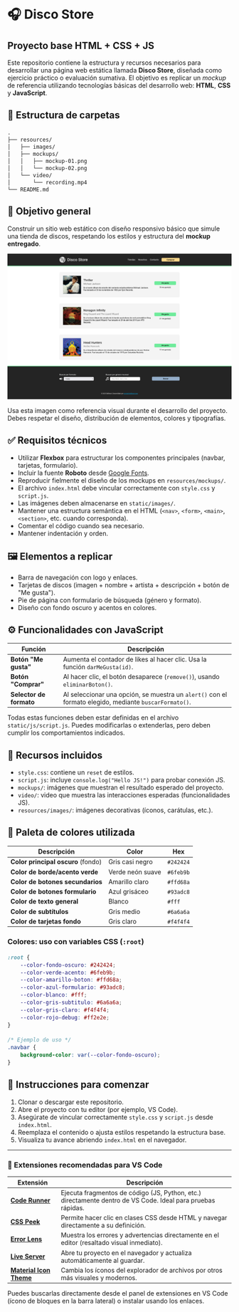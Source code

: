 # 🎧 Disco Store

## Proyecto base HTML + CSS + JS

Este repositorio contiene la estructura y recursos necesarios para desarrollar una página web estática llamada **Disco Store**, diseñada como ejercicio práctico o evaluación sumativa. El objetivo es replicar un *mockup* de referencia utilizando tecnologías básicas del desarrollo web: **HTML**, **CSS** y **JavaScript**.

## 📁 Estructura de carpetas

```
.
├── resources/
│   ├── images/
│   ├── mockups/
│   │   ├── mockup-01.png
│   │   └── mockup-02.png
│   └── video/
│       └── recording.mp4
└── README.md
```

## 🎯 Objetivo general

Construir un sitio web estático con diseño responsivo básico que simule una tienda de discos, respetando los estilos y estructura del **mockup entregado**.

![Mockup del resultado final](resources/mockups/mockup-01.png)

Usa esta imagen como referencia visual durante el desarrollo del proyecto. Debes respetar el diseño, distribución de elementos, colores y tipografías.

## ✅ Requisitos técnicos

- Utilizar **Flexbox** para estructurar los componentes principales (navbar, tarjetas, formulario).
- Incluir la fuente **Roboto** desde [Google Fonts](https://fonts.google.com/specimen/Roboto).
- Reproducir fielmente el diseño de los mockups en `resources/mockups/`.
- El archivo `index.html` debe vincular correctamente con `style.css` y `script.js`.
- Las imágenes deben almacenarse en `static/images/`.
- Mantener una estructura semántica en el HTML (`<nav>`, `<form>`, `<main>`, `<section>`, etc. cuando corresponda).
- Comentar el código cuando sea necesario.
- Mantener indentación y orden.

## 🖼️ Elementos a replicar

- Barra de navegación con logo y enlaces.
- Tarjetas de discos (imagen + nombre + artista + descripción + botón de "Me gusta").
- Pie de página con formulario de búsqueda (género y formato).
- Diseño con fondo oscuro y acentos en colores.

## ⚙️ Funcionalidades con JavaScript

| Función                     | Descripción                                                                                            |
| --------------------------- | ------------------------------------------------------------------------------------------------------ |
| **Botón "Me gusta"**    | Aumenta el contador de likes al hacer clic. Usa la función `darMeGusta(id)`.                              |
| **Botón "Comprar"**      | Al hacer clic, el botón desaparece (`remove()`), usando `eliminarBoton()`.                             |
| **Selector de formato** | Al seleccionar una opción, se muestra un `alert()` con el formato elegido, mediante `buscarFormato()`. |

Todas estas funciones deben estar definidas en el archivo `static/js/script.js`. Puedes modificarlas o extenderlas, pero deben cumplir los comportamientos indicados.

## 🧪 Recursos incluidos

- `style.css`: contiene un `reset` de estilos.
- `script.js`: incluye `console.log("Hello JS!")` para probar conexión JS.
- `mockups/`: imágenes que muestran el resultado esperado del proyecto.
- `video/`: video que muestra las interacciones esperadas (funcionalidades JS).
- `resources/images/`: imágenes decorativas (íconos, carátulas, etc.).

## 🎨 Paleta de colores utilizada

| Descripción                        | Color            | Hex       |
| ---------------------------------- | ---------------- | --------- |
| **Color principal oscuro** (fondo) | Gris casi negro  | `#242424` |
| **Color de borde/acento verde**    | Verde neón suave | `#6feb9b` |
| **Color de botones secundarios**   | Amarillo claro   | `#ffd68a` |
| **Color de botones formulario**    | Azul grisáceo    | `#93adc8` |
| **Color de texto general**         | Blanco           | `#fff`    |
| **Color de subtítulos**            | Gris medio       | `#6a6a6a` |
| **Color de tarjetas fondo**        | Gris claro       | `#f4f4f4` |

### Colores: uso con variables CSS (`:root`)

```css
:root {
    --color-fondo-oscuro: #242424;
    --color-verde-acento: #6feb9b;
    --color-amarillo-boton: #ffd68a;
    --color-azul-formulario: #93adc8;
    --color-blanco: #fff;
    --color-gris-subtitulo: #6a6a6a;
    --color-gris-claro: #f4f4f4;
    --color-rojo-debug: #ff2e2e;
}

/* Ejemplo de uso */
.navbar {
    background-color: var(--color-fondo-oscuro);
}
```

## 🚀 Instrucciones para comenzar

1. Clonar o descargar este repositorio.
2. Abre el proyecto con tu editor (por ejemplo, VS Code).
3. Asegúrate de vincular correctamente `style.css` y `script.js` desde `index.html`.
4. Reemplaza el contenido o ajusta estilos respetando la estructura base.
5. Visualiza tu avance abriendo `index.html` en el navegador.

---

### 🧩 Extensiones recomendadas para VS Code

| Extensión                                                                                                    | Descripción                                                                                                 |
| ------------------------------------------------------------------------------------------------------------ | ----------------------------------------------------------------------------------------------------------- |
| [**Code Runner**](https://marketplace.visualstudio.com/items?itemName=formulahendry.code-runner)          | Ejecuta fragmentos de código (JS, Python, etc.) directamente dentro de VS Code. Ideal para pruebas rápidas. |
| [**CSS Peek**](https://marketplace.visualstudio.com/items?itemName=pranaygp.vscode-css-peek)              | Permite hacer clic en clases CSS desde HTML y navegar directamente a su definición.                         |
| [**Error Lens**](https://marketplace.visualstudio.com/items?itemName=usernamehw.errorlens)                | Muestra los errores y advertencias directamente en el editor (resaltado visual inmediato).                  |
| [**Live Server**](https://marketplace.visualstudio.com/items?itemName=ritwickdey.LiveServer)              | Abre tu proyecto en el navegador y actualiza automáticamente al guardar.                                    |
| [**Material Icon Theme**](https://marketplace.visualstudio.com/items?itemName=PKief.material-icon-theme) | Cambia los íconos del explorador de archivos por otros más visuales y modernos.                             |

Puedes buscarlas directamente desde el panel de extensiones en VS Code (ícono de bloques en la barra lateral) o instalar usando los enlaces.
